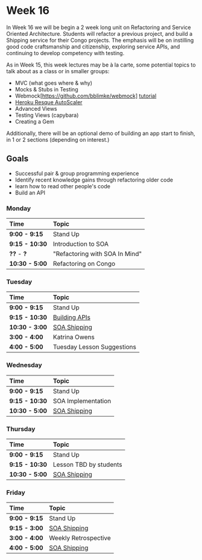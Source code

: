 # Week 16

In Week 16 we will be begin a 2 week long unit on Refactoring and Service Oriented Architecture. Students will refactor a previous project, and build a Shipping service for their Congo projects. The emphasis will be on instilling good code craftsmanship and citizenship, exploring service APIs, and continuing to develop competency with testing.

As in Week 15, this week lectures may be à la carte, some potential topics to talk about as a class or in smaller groups:

- MVC (what goes where & why)
- Mocks & Stubs in Testing
- Webmock[https://github.com/bblimke/webmock] [tutorial](http://marnen.github.io/webmock-presentation/webmock.html#(1))
- [Heroku Resque AutoScaler](https://github.com/G5/heroku_resque_autoscaler)
- Advanced Views
- Testing Views (capybara)
- Creating a Gem

Additionally, there will be an optional demo of building an app start to finish, in 1 or 2 sections (depending on interest.)

## Goals
- Successful pair & group programming experience
- Identify recent knowledge gains through refactoring older code
- learn how to read other people's code
- Build an API

### Monday

| Time             | Topic                                  |
|:-----------------|:---------------------------------------|
| **9:00 - 9:15**  | Stand Up                               |
| **9:15 - 10:30** | Introduction to SOA                    |
| **??** - **?**   | "Refactoring with SOA In Mind"         |
| **10:30 - 5:00** | Refactoring on Congo                   |

### Tuesday

| Time             | Topic                                     |
|:-----------------|:------------------------------------------|
| **9:00 - 9:15**  | Stand Up                                  |
| **9:15 - 10:30** | [Building APIs](tuesday/building_apis.md) |
| **10:30 - 3:00** | [SOA Shipping](shipping_service.md)       |
| **3:00 - 4:00**  | Katrina Owens                             |
| **4:00 - 5:00**  | Tuesday Lesson Suggestions                |


### Wednesday
| Time              | Topic                               |
|:------------------|:------------------------------------|
| **9:00 - 9:15**   | Stand Up                            |
| **9:15 - 10:30**  | SOA Implementation                  |
| **10:30 - 5:00**  | [SOA Shipping](shipping_service.md) |


### Thursday

| Time             | Topic                               |
|:-----------------|:------------------------------------|
| **9:00 - 9:15**  | Stand Up                            |
| **9:15 - 10:30** | Lesson TBD by students              |
| **10:30 - 5:00** | [SOA Shipping](shipping_service.md) |



### Friday

| Time            | Topic                               |
|:----------------|:------------------------------------|
| **9:00 - 9:15** | Stand Up                            |
| **9:15 - 3:00** | [SOA Shipping](shipping_service.md) |
| **3:00 - 4:00** | Weekly Retrospective                |
| **4:00 - 5:00** | [SOA Shipping](shipping_service.md) |



